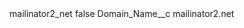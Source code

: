 <?xml version="1.0" encoding="UTF-8"?>
<CustomMetadata xmlns="http://soap.sforce.com/2006/04/metadata" xmlns:xsi="http://www.w3.org/2001/XMLSchema-instance" xmlns:xsd="http://www.w3.org/2001/XMLSchema">
    <label>mailinator2_net</label>
    <protected>false</protected>
    <values>
        <field>Domain_Name__c</field>
        <value xsi:type="xsd:string">mailinator2.net</value>
    </values>
</CustomMetadata>
